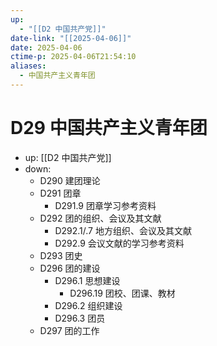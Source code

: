 ```yaml
---
up:
  - "[[D2 中国共产党]]"
date-link: "[[2025-04-06]]"
date: 2025-04-06
ctime-p: 2025-04-06T21:54:10
aliases:
  - 中国共产主义青年团
---
```


# D29 中国共产主义青年团

- up: [[D2 中国共产党]]
- down:	
	- D290 建团理论
	- D291 团章
		- D291.9 团章学习参考资料
	- D292 团的组织、会议及其文献
		- D292.1/.7 地方组织、会议及其文献
		- D292.9 会议文献的学习参考资料
	- D293 团史
	- D296 团的建设
		- D296.1 思想建设
			- D296.19 团校、团课、教材
		- D296.2 组织建设
		- D296.3 团员
	- D297 团的工作
	
